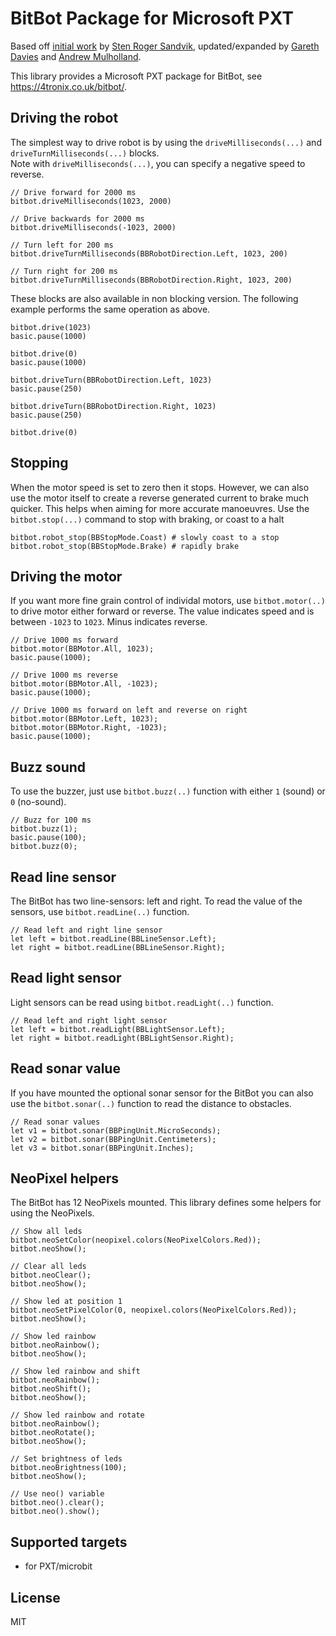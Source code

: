 # BitBot Package for Microsoft PXT

Based off [initial work](https://github.com/srs/pxt-bitbot) by [Sten Roger Sandvik](https://github.com/srs), updated/expanded by [Gareth Davies](https://github.com/4tronix) and [Andrew Mulholland](https://github.com/gbaman). 

This library provides a Microsoft PXT package for BitBot, see
https://4tronix.co.uk/bitbot/.

## Driving the robot    
The simplest way to drive robot is by using the `driveMilliseconds(...)` and `driveTurnMilliseconds(...)` blocks.   
Note with `driveMilliseconds(...)`, you can specify a negative speed to reverse.   
```blocks
// Drive forward for 2000 ms
bitbot.driveMilliseconds(1023, 2000)

// Drive backwards for 2000 ms
bitbot.driveMilliseconds(-1023, 2000)

// Turn left for 200 ms
bitbot.driveTurnMilliseconds(BBRobotDirection.Left, 1023, 200)

// Turn right for 200 ms
bitbot.driveTurnMilliseconds(BBRobotDirection.Right, 1023, 200)
```   

These blocks are also available in non blocking version. The following example performs the same operation as above.   
```blocks
bitbot.drive(1023)
basic.pause(1000)

bitbot.drive(0)
basic.pause(1000)

bitbot.driveTurn(BBRobotDirection.Left, 1023)
basic.pause(250)

bitbot.driveTurn(BBRobotDirection.Right, 1023)
basic.pause(250)

bitbot.drive(0)
```

## Stopping
When the motor speed is set to zero then it stops. However, we can also use the motor itself to create a reverse generated current to brake much quicker.
This helps when aiming for more accurate manoeuvres. Use the `bitbot.stop(...)` command to stop with braking, or coast to a halt
```blocks
bitbot.robot_stop(BBStopMode.Coast) # slowly coast to a stop
bitbot.robot_stop(BBStopMode.Brake) # rapidly brake
```

## Driving the motor

If you want more fine grain control of individal motors, use `bitbot.motor(..)` to drive motor either forward or reverse. The value
indicates speed and is between `-1023` to `1023`. Minus indicates reverse.

```blocks
// Drive 1000 ms forward
bitbot.motor(BBMotor.All, 1023);
basic.pause(1000);

// Drive 1000 ms reverse
bitbot.motor(BBMotor.All, -1023);
basic.pause(1000);

// Drive 1000 ms forward on left and reverse on right
bitbot.motor(BBMotor.Left, 1023);
bitbot.motor(BBMotor.Right, -1023);
basic.pause(1000);
```

## Buzz sound

To use the buzzer, just use `bitbot.buzz(..)` function with either `1`
(sound) or `0` (no-sound).

```blocks
// Buzz for 100 ms
bitbot.buzz(1);
basic.pause(100);
bitbot.buzz(0);
```

## Read line sensor

The BitBot has two line-sensors: left and right. To read the value of the
sensors, use `bitbot.readLine(..)` function.

```blocks
// Read left and right line sensor
let left = bitbot.readLine(BBLineSensor.Left);
let right = bitbot.readLine(BBLineSensor.Right);
```

## Read light sensor

Light sensors can be read using `bitbot.readLight(..)` function.

```blocks
// Read left and right light sensor
let left = bitbot.readLight(BBLightSensor.Left);
let right = bitbot.readLight(BBLightSensor.Right);
```

## Read sonar value

If you have mounted the optional sonar sensor for the BitBot you can
also use the `bitbot.sonar(..)` function to read the distance to obstacles.

```blocks
// Read sonar values
let v1 = bitbot.sonar(BBPingUnit.MicroSeconds);
let v2 = bitbot.sonar(BBPingUnit.Centimeters);
let v3 = bitbot.sonar(BBPingUnit.Inches);
```

## NeoPixel helpers

The BitBot has 12 NeoPixels mounted. This library defines some helpers
for using the NeoPixels.

```blocks
// Show all leds
bitbot.neoSetColor(neopixel.colors(NeoPixelColors.Red));
bitbot.neoShow();

// Clear all leds
bitbot.neoClear();
bitbot.neoShow();

// Show led at position 1
bitbot.neoSetPixelColor(0, neopixel.colors(NeoPixelColors.Red));
bitbot.neoShow();

// Show led rainbow
bitbot.neoRainbow();
bitbot.neoShow();

// Show led rainbow and shift
bitbot.neoRainbow();
bitbot.neoShift();
bitbot.neoShow();

// Show led rainbow and rotate
bitbot.neoRainbow();
bitbot.neoRotate();
bitbot.neoShow();

// Set brightness of leds
bitbot.neoBrightness(100);
bitbot.neoShow();

// Use neo() variable
bitbot.neo().clear();
bitbot.neo().show();
```

## Supported targets

* for PXT/microbit

## License

MIT
